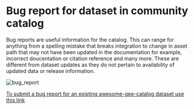 # Bug report for dataset in community catalog

Bug reports are useful information for the catalog. This can range for anything from a spelling mistake that breaks integration to change in asset path that may not have been updated in the documentation for example, incorrect doucentation or citation reference and many more. These are different from dataset updates as they do not pertain to availability of updated data or release information.

![bug_report](https://i.imgur.com/8u5LJD4.gif)

[To submit a bug report for an existing awesome-gee-catalog dataset use this link](https://github.com/samapriya/awesome-gee-community-datasets/issues/new?assignees=samapriya%2C+valpasq%2C+edtrochim&labels=bug&template=bug-report-for-existing-awesome-gee-catalog-dataset.md&title=Add+existing+Dataset+title%2FName)
